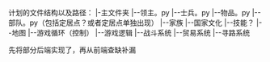计划的文件结构以及路径：
|-主文件夹
|--领主。py
|--士兵。py
|--物品。py
|--部队。py（包括定居点？或者定居点单独出现）
|--家族
|--国家文化
|--技能？
|--地图
|--游戏循环（控制）
|--游戏逻辑
|--战斗系统
|--贸易系统
|--寻路系统

先将部分后端实现了，再从前端查缺补漏